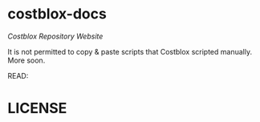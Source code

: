 # costblox-docs

*Costblox Repository Website*

It is not permitted to copy & paste scripts that Costblox scripted manually.
More soon.


READ:
# LICENSE
